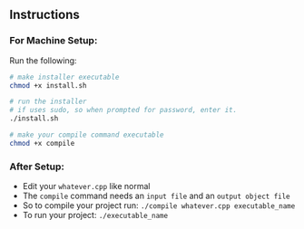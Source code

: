 ## Instructions

### For Machine Setup:

Run the following:

```sh
# make installer executable
chmod +x install.sh 

# run the installer
# if uses sudo, so when prompted for password, enter it.
./install.sh

# make your compile command executable
chmod +x compile
```

### After Setup:

- Edit your `whatever.cpp` like normal
- The `compile` command needs an `input file` and an `output object file`
- So to compile your project run: `./compile whatever.cpp executable_name`
- To run your project: `./executable_name` 
